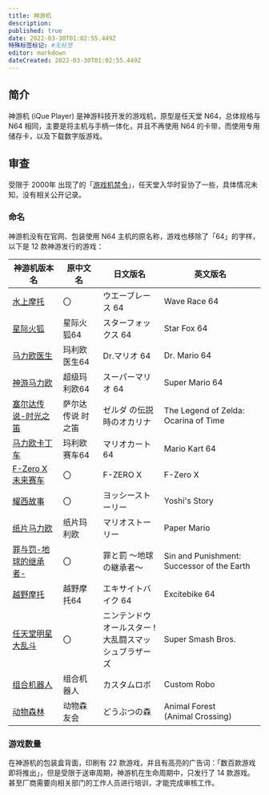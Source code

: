 ```yaml
---
title: 神游机
description:
published: true
date: 2022-03-30T01:02:55.449Z
特殊标签标记: #无标签
editor: markdown
dateCreated: 2022-03-30T01:02:55.449Z
---
```


## 简介

神游机 (iQue Player) 是神游科技开发的游戏机，原型是任天堂 N64，总体规格与 N64 相同，主要是将主机与手柄一体化，并且不再使用 N64 的卡带，而使用专用储存卡，以及下载数字版游戏。

## 审查

受限于 2000年 出现了的「[游戏机禁令](/rule/国务院/办公厅/关于开展电子游戏经营场所专项治理的意见.md)」，任天堂入华时妥协了一些，具体情况未知，没有相关公开记录。

### 命名

神游机没有在官网、包装使用 N64 主机的原名称，游戏也移除了「64」的字样，以下是 12 款神游发行的游戏：

| 神游机版本名              | 原中文名          | 日文版名                                                 | 英文版名                                   |
| ------------------------- | ----------------- | -------------------------------------------------------- | ------------------------------------------ |
| [水上摩托][0]             | 〇                | ウエーブレース 64                                        | Wave Race 64                               |
| [星际火狐][1]             | 星际火狐64        | スターフォックス 64                                      | Star Fox 64                                |
| [马力欧医生][2]           | 玛利欧医生64      | Dr.マリオ 64                                             | Dr. Mario 64                               |
| [神游马力欧][3]           | 超级玛利欧64      | スーパーマリオ 64                                        | Super Mario 64                             |
| [塞尔达传说-时光之笛][4]  | 萨尔达传说 时之笛 | ゼルダ の伝説 時のオカリナ                               | The Legend of Zelda: Ocarina of Time       |
| [马力欧卡丁车][5]         | 玛利欧赛车64      | マリオカート 64                                          | Mario Kart 64                              |
| [F-Zero X 未来赛车][6]    | 〇                | F-ZERO X                                                 | F-Zero X                                   |
| [耀西故事][7]             | 〇                | ヨッシーストーリー                                       | Yoshi's Story                              |
| [纸片马力欧][8]           | 纸片玛利欧        | マリオストーリー                                         | Paper Mario                                |
| [罪与罚-地球的继承者-][9] | 〇                | 罪と罰 〜地球の継承者〜                                  | Sin and Punishment: Successor of the Earth |
| [越野摩托][10]            | 越野摩托64        | エキサイトバイク 64                                      | Excitebike 64                              |
| [任天堂明星大乱斗][11]    | 〇                | ニンテンドウオールスター !<br>大乱闘スマッシュブラザーズ | Super Smash Bros.                          |
| [组合机器人][12]          | 组合机器人        | カスタムロボ                                             | Custom Robo                                |
| [动物森林][13]            | 动物森友会        | どうぶつの森                                             | Animal Forest<br>(Animal Crossing)         |

[0]: https://web.archive.org/web/20191111232124/https://www.ique.com/games/51011.htm
[1]: https://web.archive.org/web/20191111232134/https://www.ique.com/games/41011.htm
[2]: https://web.archive.org/web/20191111232117/https://www.ique.com/games/61011.htm
[3]: https://web.archive.org/web/20191111232124/https://www.ique.com/games/11011.htm
[4]: https://web.archive.org/web/20191111232117/https://www.ique.com/games/21011.htm
[5]: https://web.archive.org/web/20191111232132/https://www.ique.com/games/52011.htm
[6]: https://web.archive.org/web/20191111232116/https://www.ique.com/games/52021.htm
[7]: https://web.archive.org/web/20201023091146/https://www.ique.com/games/11021.htm
[8]: https://web.archive.org/web/20201111222621/https://www.ique.com/games/21021.htm
[9]: https://web.archive.org/web/20210427210207/https://www.ique.com/games/41021.htm
[10]: https://web.archive.org/web/20191111232122/https://www.ique.com/games/51021.htm
[11]: https://web.archive.org/web/20200721003147/https://www.ique.com/games/12021.htm
[12]: https://web.archive.org/web/20191111232138/https://www.ique.com/games/21051.htm
[13]: https://web.archive.org/web/20200607120432/https://www.ique.com/games/21041.htm

### 游戏数量

在神游机的包装盒背面，印刷有 22 款游戏，并且有高亮的广告词：「数百款游戏即将推出」，但是受限于送审周期，神游机在生命周期中，只发行了 14 款游戏。甚至厂商需要向相关部门的工作人员进行培训，才能完成审核工作。
